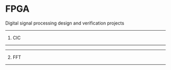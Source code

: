 # FPGA
Digital signal processing design and verification projects

-----------------------------------------------------------------
1. CIC
-----------------------------------------------------------------





-----------------------------------------------------------------
2. FFT
-----------------------------------------------------------------
